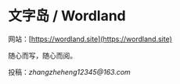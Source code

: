 # 文字岛 / Wordland

网站：[https://wordland.site](https://wordland.site)

随心而写，随心而阅。

投稿：_zhangzheheng12345@163.com_
